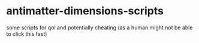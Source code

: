 # antimatter-dimensions-scripts
some scripts for qol and potentially cheating (as a human might not be able to click this fast)

